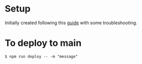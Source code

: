 # Setup

Initially created following this [guide](https://github.com/gitname/react-gh-pages) with some troubleshooting.

# To deploy to main

```shell
$ npm run deploy -- -m "message"
```